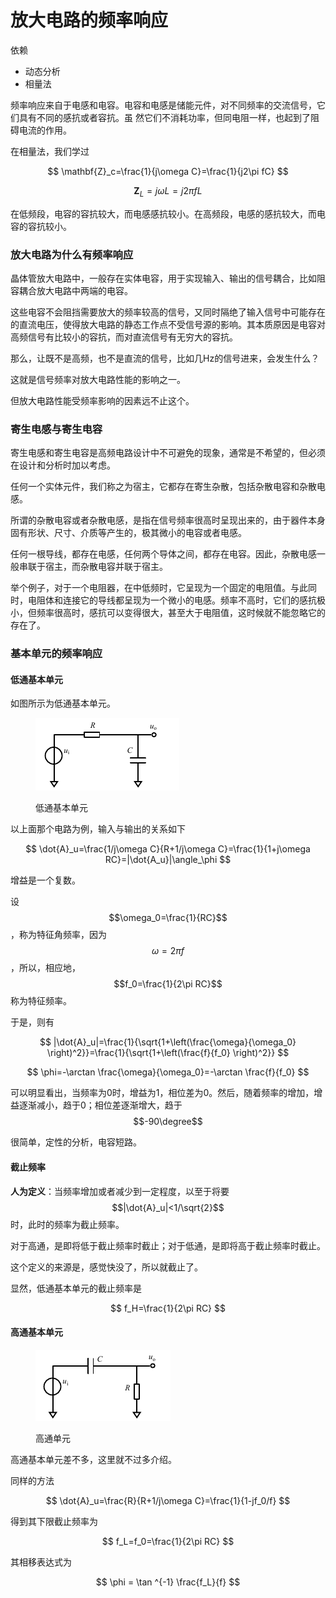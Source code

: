 # 放大电路的频率响应

依赖

* 动态分析
* 相量法

频率响应来自于电感和电容。电容和电感是储能元件，对不同频率的交流信号，它们具有不同的感抗或者容抗。虽 然它们不消耗功率，但同电阻一样，也起到了阻碍电流的作用。

在相量法，我们学过

$$
\mathbf{Z}_c=\frac{1}{j\omega C}=\frac{1}{j2\pi fC}
$$

$$
\mathbf{Z}_L=j\omega L=j2\pi fL
$$

在低频段，电容的容抗较大，而电感感抗较小。在高频段，电感的感抗较大，而电容的容抗较小。

### 放大电路为什么有频率响应

晶体管放大电路中，一般存在实体电容，用于实现输入、输出的信号耦合，比如阻容耦合放大电路中两端的电容。

这些电容不会阻挡需要放大的频率较高的信号，又同时隔绝了输入信号中可能存在的直流电压，使得放大电路的静态工作点不受信号源的影响。其本质原因是电容对高频信号有比较小的容抗，而对直流信号有无穷大的容抗。

那么，让既不是高频，也不是直流的信号，比如几Hz的信号进来，会发生什么？

这就是信号频率对放大电路性能的影响之一。

但放大电路性能受频率影响的因素远不止这个。

### 寄生电感与寄生电容

寄生电感和寄生电容是高频电路设计中不可避免的现象，通常是不希望的，但必须在设计和分析时加以考虑。

任何一个实体元件，我们称之为宿主，它都存在寄生杂散，包括杂散电容和杂散电感。

所谓的杂散电容或者杂散电感，是指在信号频率很高时呈现出来的，由于器件本身固有形状、尺寸、介质等产生的，极其微小的电容或者电感。

任何一根导线，都存在电感，任何两个导体之间，都存在电容。因此，杂散电感一般串联于宿主，而杂散电容并联于宿主。

举个例子，对于一个电阻器，在中低频时，它呈现为一个固定的电阻值。与此同时，电阻体和连接它的导线都呈现为一个微小的电感。频率不高时，它们的感抗极小，但频率很高时，感抗可以变得很大，甚至大于电阻值，这时候就不能忽略它的存在了。

### 基本单元的频率响应

#### 低通基本单元

如图所示为低通基本单元。

<figure><img src="../.gitbook/assets/image (29).png" alt=""><figcaption><p>低通基本单元</p></figcaption></figure>

以上面那个电路为例，输入与输出的关系如下

$$
\dot{A}_u=\frac{1/j\omega C}{R+1/j\omega C}=\frac{1}{1+j\omega RC}=|\dot{A_u}|\angle_\phi
$$

增益是一个复数。

设$$\omega_0=\frac{1}{RC}$$，称为特征角频率，因为$$\omega=2\pi f$$，所以，相应地，$$f_0=\frac{1}{2\pi RC}$$称为特征频率。

于是，则有

$$
|\dot{A}_u|=\frac{1}{\sqrt{1+\left(\frac{\omega}{\omega_0} \right)^2}}=\frac{1}{\sqrt{1+\left(\frac{f}{f_0} \right)^2}}
$$

$$
\phi=-\arctan \frac{\omega}{\omega_0}=-\arctan \frac{f}{f_0}
$$

可以明显看出，当频率为0时，增益为1，相位差为0。然后，随着频率的增加，增益逐渐减小，趋于0；相位差逐渐增大，趋于$$-90\degree$$

很简单，定性的分析，电容短路。

#### 截止频率

**人为定义**：当频率增加或者减少到一定程度，以至于将要$$|\dot{A}_u|<1/\sqrt{2}$$时，此时的频率为截止频率。

对于高通，是即将低于截止频率时截止；对于低通，是即将高于截止频率时截止。

这个定义的来源是，感觉快没了，所以就截止了。

显然，低通基本单元的截止频率是

$$
f_H=\frac{1}{2\pi RC}
$$

#### 高通基本单元

<figure><img src="../.gitbook/assets/image (30).png" alt=""><figcaption><p>高通单元</p></figcaption></figure>

高通基本单元差不多，这里就不过多介绍。

同样的方法

$$
\dot{A}_u=\frac{R}{R+1/j\omega C}=\frac{1}{1-jf_0/f}
$$

得到其下限截止频率为

$$
f_L=f_0=\frac{1}{2\pi RC}
$$

其相移表达式为

$$
\phi = \tan ^{-1} \frac{f_L}{f}
$$

